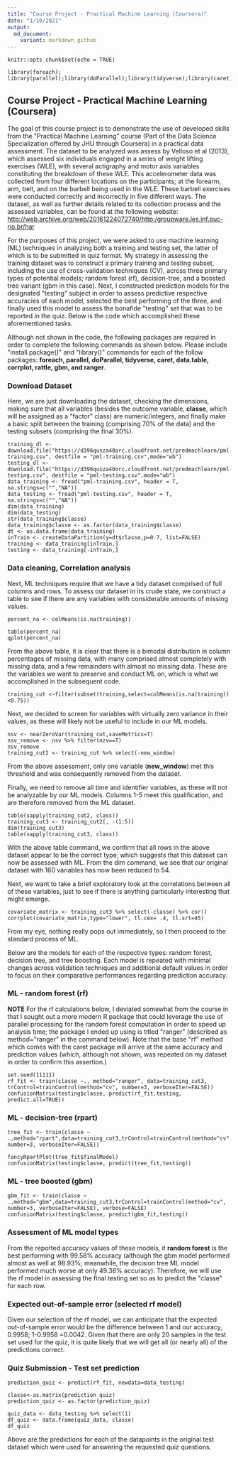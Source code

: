 ```yaml
---
title: "Course Project - Practical Machine Learning (Coursera)"
date: "1/10/2021"
output:   
  md_document:
    variant: markdown_github
---
```


```{r setup, include=FALSE}
knitr::opts_chunk$set(echo = TRUE)
```

```{r packages, include=FALSE}
library(foreach); library(parallel);library(doParallel);library(tidyverse);library(caret);library(data.table);library(corrplot);library(rattle);library(gbm)
```
## Course Project - Practical Machine Learning (Coursera)

The goal of this course project is to demonstrate the use of developed skills from the "Practical Machine Learning" course (Part of the Data Science Specialization offered by JHU through Coursera) in a practical data assessment. The dataset to be analyzed was assess by Velloso et al (2013), which assessed six individuals engaged in a series of weight lifting exercises (WLE), with several actigraphy and motor axis variables constituting the breakdown of these WLE. This accelerometer data was collected from four different locations on the participants; at the forearm, arm, belt, and on the barbell being used in the WLE. These barbell exercises were conducted correctly and incorrectly in five different ways. The dataset, as well as further details related to its collection process and the assessed variables, can be found at the following website: <http://web.archive.org/web/20161224072740/http:/groupware.les.inf.puc-rio.br/har>  

For the purposes of this project, we were asked to use machine learning (ML) techniques in analyzing both a training and testing set, the latter of which is to be submitted in quiz format. My strategy in assessing the training dataset was to construct a primary training and testing subset, including the use of cross-validation techniques (CV), across three primary types of potential models; random forest (rf), decision-tree, and a boosted tree variant (gbm in this case). Next, I constructed prediction models for the designated "testing" subject in order to assess predictive respective accuracies of each model, selected the best performing of the three, and finally used this model to assess the bonafide "testing" set that was to be reported in the quiz. Below is the code which accomplished these aforementioned tasks. 

Although not shown in the code, the following packages are required in order to complete the following commands as shown below. Please include "install.package()" and "library()" commands for each of the follow packages: **foreach, parallel, doParallel, tidyverse, caret, data.table, corrplot, rattle, gbm, and ranger**.


### Download Dataset
Here, we are just downloading the dataset, checking the dimensions, making sure that all variables (besides the outcome variable, **classe**, which will be assigned as a "factor" class) are numeric/integers, and finally make a basic split between the training (comprising 70% of the data) and the testing subsets (comprising the final 30%).  

```{r download_dataset, echo=T}
training_dl <- download.file("https://d396qusza40orc.cloudfront.net/predmachlearn/pml-training.csv", destfile = "pml-training.csv",mode="wb")
testing_dl <- download.file("https://d396qusza40orc.cloudfront.net/predmachlearn/pml-testing.csv", destfile = "pml-testing.csv",mode="wb")
data_training <- fread("pml-training.csv", header = T, na.strings=c("","NA"))
data_testing <- fread("pml-testing.csv", header = T, na.strings=c("","NA")) 
dim(data_training)
dim(data_testing)
str(data_training$classe)
data_training$classe <- as.factor(data_training$classe)
dt <- as.data.frame(data_training)
inTrain <- createDataPartition(y=dt$classe,p=0.7, list=FALSE)
training <- data_training[inTrain,]
testing <- data_training[-inTrain,]
```

### Data cleaning, Correlation analysis
Next, ML techniques require that we have a tidy dataset comprised of full columns and rows. To assess our dataset in its crude state, we construct a table to see if there are any variables with considerable amounts of missing values. 
```{r Data Cleaning pt.1}
percent_na <- colMeans(is.na(training))

table(percent_na)
qplot(percent_na)
```

From the above table, it is clear that there is a bimodal distribution in column percentages of missing data, with many comprised almost completely with missing data, and a few remainders with almost no missing data. These are the variables we want to preserve and conduct ML on, which is what we accomplished in the subsequent code.  

```{r Data Cleaning pt.2}
training_cut <-filter(subset(training,select=colMeans(is.na(training))<0.75))
```
Next, we decided to screen for variables with virtually zero variance in their values, as these will likely not be useful to include in our ML models.
```{r nzv}
nsv <- nearZeroVar(training_cut,saveMetrics=T)
nsv_remove <- nsv %>% filter(nzv==T)
nsv_remove
training_cut2 <- training_cut %>% select(-new_window)
```
From the above assessment, only one variable (**new_window**) met this threshold and was consequently removed from the dataset.  

Finally, we need to remove all time and identifier variables, as these will not be analyzable by our ML models. Columns 1-5 meet this qualification, and are therefore removed from the ML dataset.
```{r ml dataset cleaning}
table(sapply(training_cut2, class))
training_cut3 <- training_cut2[, -(1:5)]
dim(training_cut3)
table(sapply(training_cut3, class))
```
With the above table command, we confirm that all rows in the above dataset appear to be the correct type, which suggests that this dataset can now be assessed with ML. From the dim command, we see that our original dataset with 160 variables has now been reduced to 54.  

Next, we want to take a brief exploratory look at the correlations between all of these variables, just to see if there is anything particularly interesting that might emerge. 

```{r correlation}
covariate_matrix <- training_cut3 %>% select(-classe) %>% cor()
corrplot(covariate_matrix,type="lower", tl.cex= .4, tl.srt=45)
```

From my eye, nothing really pops out immediately, so I then proceed to the standard process of ML.

Below are the models for each of the respective types: random forest, decision tree, and tree boosting. Each model is repeated with minimal changes across validation techniques and additional default values in order to focus on their comparative performances regarding prediction accuracy.

### ML - random forest (rf)
**NOTE** For the rf calculations below, I deviated somewhat from the course in that I sought out a more modern R package that could leverage the use of parallel processing for the random forest computation in order to speed up analysis time; the package I ended up using is titled "ranger" (described as method="ranger" in the command below). Note that the base "rf" method which comes with the caret package will arrive at the same accuracy and prediction values (which, although not shown, was repeated on my dataset in order to confirm this assertion.)

```{r trainingtest 1_rf}
set.seed(11111)
rf_fit <- train(classe ~., method="ranger", data=training_cut3, trControl=trainControl(method="cv", number=3, verboseIter=FALSE))
confusionMatrix(testing$classe, predict(rf_fit,testing, predict.all=TRUE))
```

### ML - decision-tree (rpart)
```{r trainingtest 2_tree}
tree_fit <- train(classe ~ .,method="rpart",data=training_cut3,trControl=trainControl(method="cv", number=3, verboseIter=FALSE))

fancyRpartPlot(tree_fit$finalModel)
confusionMatrix(testing$classe, predict(tree_fit,testing))
```

### ML - tree boosted (gbm)
```{r trainingtest 3_gbm}
gbm_fit <- train(classe ~ .,method="gbm",data=training_cut3,trControl=trainControl(method="cv", number=3, verboseIter=FALSE), verbose=FALSE)
confusionMatrix(testing$classe, predict(gbm_fit,testing))
```

### Assessment of ML model types
From the reported accuracy values of these models, it  **random forest** is the best performing with 99.58% accuracy (although the gbm model performed almost as well at 98.93%; meanwhile, the decision tree ML model performed much worse at only 49.36% accuracy). Therefore, we will use the rf model in assessing the final testing set so as to predict the "classe" for each row.

### Expected out-of-sample error (selected rf model)
Given our selection of the rf model, we can anticipate that the expected out-of-sample error would be the difference between 1 and our accuracy, 0.9958; 1-0.9958 =0.0042. Given that there are only 20 samples in the test set used for the quiz, it is quite likely that we will get all (or nearly all) of the predictions correct.

### Quiz Submission - Test set prediction
```{r quiz prediction}
prediction_quiz <- predict(rf_fit, newdata=data_testing)

classe<-as.matrix(prediction_quiz)
prediction_quiz <- as.factor(prediction_quiz)

quiz_data <- data_testing %>% select(1) 
df_quiz <- data.frame(quiz_data, classe)
df_quiz
```

Above are the predictions for each of the datapoints in the original test dataset which were used for answering the requested quiz questions.
